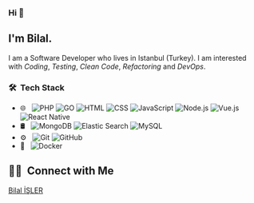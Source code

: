 ### Hi 👋
## I'm Bilal.

I am a Software Developer who lives in Istanbul (Turkey).
I am interested with *Coding*, *Testing*, *Clean Code*, *Refactoring* and *DevOps*.



### 🛠 &nbsp;Tech Stack

- 🌐 &nbsp;
  ![PHP](https://img.shields.io/badge/-PHP-eeeeee?style=flat&logo=PHP)
  ![GO](https://img.shields.io/badge/-GO-eeeeee?style=flat&logo=GO)
  ![HTML](https://img.shields.io/badge/-HTML-eeeeee?style=flat&logo=HTML5)
  ![CSS](https://img.shields.io/badge/-CSS-eeeeee?style=flat&logo=CSS3&logoColor=1572B6)
  ![JavaScript](https://img.shields.io/badge/-JavaScript-eeeeee?style=flat&logo=javascript)
  ![Node.js](https://img.shields.io/badge/-Node.js-eeeeee?style=flat&logo=node.js)
  ![Vue.js](https://img.shields.io/badge/-Vue.js-eeeeee?style=flat&logo=vue.js)
  ![React Native](https://img.shields.io/badge/-ReactNative-eeeeee?style=flat&logo=react)
- 🛢 &nbsp;
  ![MongoDB](https://img.shields.io/badge/-MongoDB-ffffff?style=flat&logo=mongodb)
  ![Elastic Search](https://img.shields.io/badge/-elastic-ffffff?style=flat&logo=elasticsearch&logoColor=yellow)
  ![MySQL](https://img.shields.io/badge/-MySQL-ffffff?style=flat&logo=mysql)
- ⚙️ &nbsp;
  ![Git](https://img.shields.io/badge/-Git-ffffff?style=flat&logo=git)
  ![GitHub](https://img.shields.io/badge/-GitHub-ffffff?style=flat&logo=github&logoColor=000000)
- 🔧 &nbsp;
  ![Docker](https://img.shields.io/badge/-Docker-ffffff?style=flat&logo=docker&logoColor=007ACC)
  
  
  
##  🤝🏻 &nbsp;Connect with Me


<a href="https://www.linkedin.com/in/bilalisler" target="_blank">Bilal İŞLER</a> 
<!--
**cdthomp1/cdthomp1** is a ✨ _special_ ✨ repository because its `README.md` (this file) appears on your GitHub profile.

  
  

<!--
**shark03/shark03** is a ✨ _special_ ✨ repository because its `README.md` (this file) appears on your GitHub profile.

Here are some ideas to get you started:

- 🔭 I’m currently working on ...
- 🌱 I’m currently learning ...
- 👯 I’m looking to collaborate on ...
- 🤔 I’m looking for help with ...
- 💬 Ask me about ...
- 📫 How to reach me: ...
- 😄 Pronouns: ...
- ⚡ Fun fact: ...
-->
